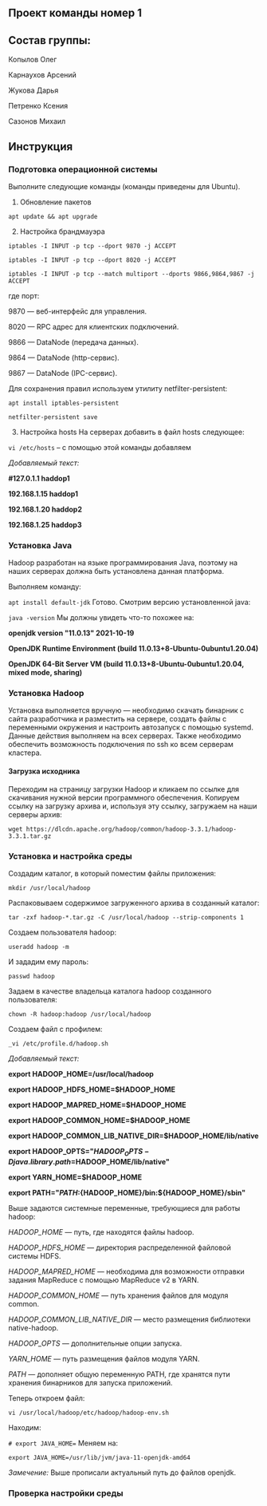 ## Проект команды номер 1
## Состав группы:
Копылов Олег

Карнаухов Арсений

Жукова Дарья

Петренко Ксения

Сазонов Михаил


## Инструкция

### Подготовка операционной системы

Выполните следующие команды (команды приведены для Ubuntu).

1. Обновление пакетов

``apt update && apt upgrade``

2. Настройка брандмауэра

``iptables -I INPUT -p tcp --dport 9870 -j ACCEPT``


``iptables -I INPUT -p tcp --dport 8020 -j ACCEPT``


``iptables -I INPUT -p tcp --match multiport --dports 9866,9864,9867 -j ACCEPT``


где порт:

9870 — веб-интерфейс для управления.

8020 — RPC адрес для клиентских подключений.

9866 — DataNode (передача данных).

9864 — DataNode (http-сервис).

9867 — DataNode (IPC-сервис).


Для сохранения правил используем утилиту netfilter-persistent:

``apt install iptables-persistent``

``netfilter-persistent save``


3. Настройка hosts
На серверах добавить в файл hosts следующее:

``vi /etc/hosts`` – с помощью  этой команды добавляем

_Добавляемый текст:_

**#127.0.1.1 haddop1**

**192.168.1.15 haddop1**

**192.168.1.20 haddop2**

**192.168.1.25 haddop3**
   

### Установка Java

Hadoop разработан на языке программирования Java, поэтому на наших серверах должна быть установлена данная платформа.

Выполняем команду:

``apt install default-jdk``
Готово. Смотрим версию установленной java:

``java -version``
Мы должны увидеть что-то похожее на:

**openjdk version "11.0.13" 2021-10-19**

**OpenJDK Runtime Environment (build 11.0.13+8-Ubuntu-0ubuntu1.20.04)**

**OpenJDK 64-Bit Server VM (build 11.0.13+8-Ubuntu-0ubuntu1.20.04, mixed mode, sharing)**

### Установка Hadoop

Установка выполняется вручную — необходимо скачать бинарник с сайта разработчика и разместить на сервере, создать файлы с переменными окружения и настроить автозапуск с помощью systemd. Данные действия выполняем на всех серверах. Также необходимо обеспечить возможность подключения по ssh ко всем серверам кластера.

#### Загрузка исходника

Переходим на страницу загрузки Hadoop и кликаем по ссылке для скачивания нужной версии программного обеспечения.
Копируем ссылку на загрузку архива и, используя эту ссылку, загружаем на наши серверы архив:

``wget https://dlcdn.apache.org/hadoop/common/hadoop-3.3.1/hadoop-3.3.1.tar.gz``


### Установка и настройка среды

Создадим каталог, в который поместим файлы приложения:

``mkdir /usr/local/hadoop``

Распаковываем содержимое загруженного архива в созданный каталог:

``tar -zxf hadoop-*.tar.gz -C /usr/local/hadoop --strip-components 1``

Создаем пользователя hadoop:

``useradd hadoop -m``

И зададим ему пароль:

``passwd hadoop``

Задаем в качестве владельца каталога hadoop созданного пользователя:

``chown -R hadoop:hadoop /usr/local/hadoop``

Создаем файл с профилем:

``_vi /etc/profile.d/hadoop.sh``

_Добавляемый текст:_

**export HADOOP_HOME=/usr/local/hadoop**

**export HADOOP_HDFS_HOME=$HADOOP_HOME**

**export HADOOP_MAPRED_HOME=$HADOOP_HOME**

**export HADOOP_COMMON_HOME=$HADOOP_HOME**

**export HADOOP_COMMON_LIB_NATIVE_DIR=$HADOOP_HOME/lib/native**

**export HADOOP_OPTS="$HADOOP_OPTS -Djava.library.path=$HADOOP_HOME/lib/native"**

**export YARN_HOME=$HADOOP_HOME**

**export PATH="$PATH:${HADOOP_HOME}/bin:${HADOOP_HOME}/sbin"**

Выше задаются системные переменные, требующиеся для работы hadoop:

_HADOOP_HOME_ — путь, где находятся файлы hadoop.

_HADOOP_HDFS_HOME_ — директория распределенной файловой системы HDFS.

_HADOOP_MAPRED_HOME_ — необходима для возможности отправки задания MapReduce с помощью MapReduce v2 в YARN.

_HADOOP_COMMON_HOME_ — путь хранения файлов для модуля common.

_HADOOP_COMMON_LIB_NATIVE_DIR_ — место размещения библиотеки native-hadoop.

_HADOOP_OPTS_ — дополнительные опции запуска.

_YARN_HOME_ — путь размещения файлов модуля YARN.

_PATH_ — дополняет общую переменную PATH, где хранятся пути хранения бинарников для запуска приложений.

Теперь откроем файл:

``vi /usr/local/hadoop/etc/hadoop/hadoop-env.sh``


Находим:

``# export JAVA_HOME=``
Меняем на:

``export JAVA_HOME=/usr/lib/jvm/java-11-openjdk-amd64``

_Замечение:_
Выше прописали актуальный путь до файлов openjdk.


### Проверка настройки среды
